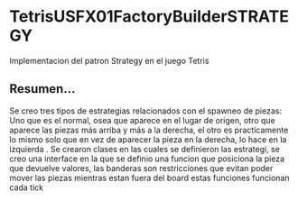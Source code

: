  # TetrisUSFX01FactoryBuilderSTRATEGY
 Implementacion del patron Strategy en el juego Tetris

## Resumen...
Se creo tres tipos de estrategias relacionados con el spawneo de piezas:
Uno que es el normal, osea que aparece en el lugar de origen, otro que aparece las piezas más arriba y más a la derecha, el otro es  practicamente lo mismo solo que en vez de aparecer la pieza en la derecha, lo hace en la izquierda .  Se crearon clases  en las cuales se definieron las estrategi, se creo una interface en la que se definio una  funcion que  posiciona la pieza que devuelve valores, las banderas son restricciones que evitan poder mover las piezas mientras estan fuera del board estas funciones  funcionan cada  tick 

